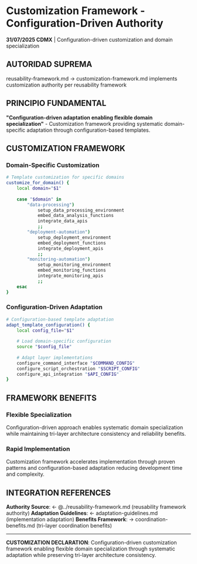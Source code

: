 # Customization Framework - Configuration-Driven Authority

**31/07/2025 CDMX** | Configuration-driven customization and domain specialization

## AUTORIDAD SUPREMA
reusability-framework.md → customization-framework.md implements customization authority per reusability framework

## PRINCIPIO FUNDAMENTAL
**"Configuration-driven adaptation enabling flexible domain specialization"** - Customization framework providing systematic domain-specific adaptation through configuration-based templates.

## CUSTOMIZATION FRAMEWORK

### **Domain-Specific Customization**
```bash
# Template customization for specific domains
customize_for_domain() {
    local domain="$1"
    
    case "$domain" in
        "data-processing")
            setup_data_processing_environment
            embed_data_analysis_functions
            integrate_data_apis
            ;;
        "deployment-automation")
            setup_deployment_environment
            embed_deployment_functions
            integrate_deployment_apis
            ;;
        "monitoring-automation")
            setup_monitoring_environment
            embed_monitoring_functions
            integrate_monitoring_apis
            ;;
    esac
}
```

### **Configuration-Driven Adaptation**
```bash
# Configuration-based template adaptation
adapt_template_configuration() {
    local config_file="$1"
    
    # Load domain-specific configuration
    source "$config_file"
    
    # Adapt layer implementations
    configure_command_interface "$COMMAND_CONFIG"
    configure_script_orchestration "$SCRIPT_CONFIG"
    configure_api_integration "$API_CONFIG"
}
```

## FRAMEWORK BENEFITS

### **Flexible Specialization**
Configuration-driven approach enables systematic domain specialization while maintaining tri-layer architecture consistency and reliability benefits.

### **Rapid Implementation**
Customization framework accelerates implementation through proven patterns and configuration-based adaptation reducing development time and complexity.

## INTEGRATION REFERENCES
**Authority Source**: ← @../reusability-framework.md (reusability framework authority)
**Adaptation Guidelines**: ← adaptation-guidelines.md (implementation adaptation)
**Benefits Framework**: → coordination-benefits.md (tri-layer coordination benefits)

---
**CUSTOMIZATION DECLARATION**: Configuration-driven customization framework enabling flexible domain specialization through systematic adaptation while preserving tri-layer architecture consistency.